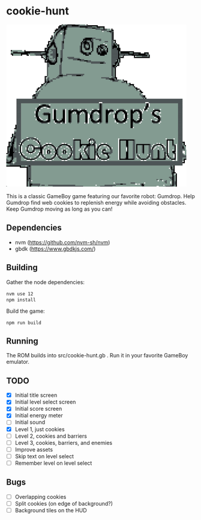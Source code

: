 cookie-hunt
===========

![screenshots](https://raw.githubusercontent.com/querry43/gb-cookie-hunt/master/screenshots.gif)

This is a classic GameBoy game featuring our favorite robot: Gumdrop.  Help
Gumdrop find web cookies to replenish energy while avoiding obstacles.  Keep
Gumdrop moving as long as you can!

Dependencies
------------
* nvm (https://github.com/nvm-sh/nvm)
* gbdk (https://www.gbdkjs.com/)

Building
--------

Gather the node dependencies:
```
nvm use 12
npm install
```

Build the game:
```
npm run build
```

Running
-------
The ROM builds into src/cookie-hunt.gb .  Run it in your favorite GameBoy
emulator.

TODO
----
- [x] Initial title screen
- [x] Initial level select screen
- [x] Initial score screen
- [x] Initial energy meter
- [ ] Initial sound
- [x] Level 1, just cookies
- [ ] Level 2, cookies and barriers
- [ ] Level 3, cookies, barriers, and enemies
- [ ] Improve assets
- [ ] Skip text on level select
- [ ] Remember level on level select

Bugs
----
- [ ] Overlapping cookies
- [ ] Split cookies (on edge of background?)
- [ ] Background tiles on the HUD
